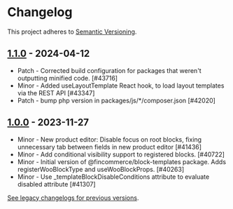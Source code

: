 # Changelog 

This project adheres to [Semantic Versioning](https://semver.org/spec/v2.0.0.html).

## [1.1.0](https://www.npmjs.com/package/@fincommerce/block-templates/v/1.1.0) - 2024-04-12 

-   Patch - Corrected build configuration for packages that weren't outputting minified code. [#43716]
-   Minor - Added useLayoutTemplate React hook, to load layout templates via the REST API [#43347]
-   Patch - bump php version in packages/js/*/composer.json [#42020]

## [1.0.0](https://www.npmjs.com/package/@fincommerce/block-templates/v/1.0.0) - 2023-11-27 

-   Minor - New product editor: Disable focus on root blocks, fixing unnecessary tab between fields in new product editor [#41436]
-   Minor - Add conditional visibility support to registered blocks. [#40722]
-   Minor - Initial version of @fincommerce/block-templates package. Adds registerWooBlockType and useWooBlockProps. [#40263]
-   Minor - Use _templateBlockDisableConditions attribute to evaluate disabled attribute [#41307]

[See legacy changelogs for previous versions](https://github.com/dieselfox1/fincommerce/blob/68581955106947918d2b17607a01bdfdf22288a9/packages/js/block-templates/CHANGELOG.md).
